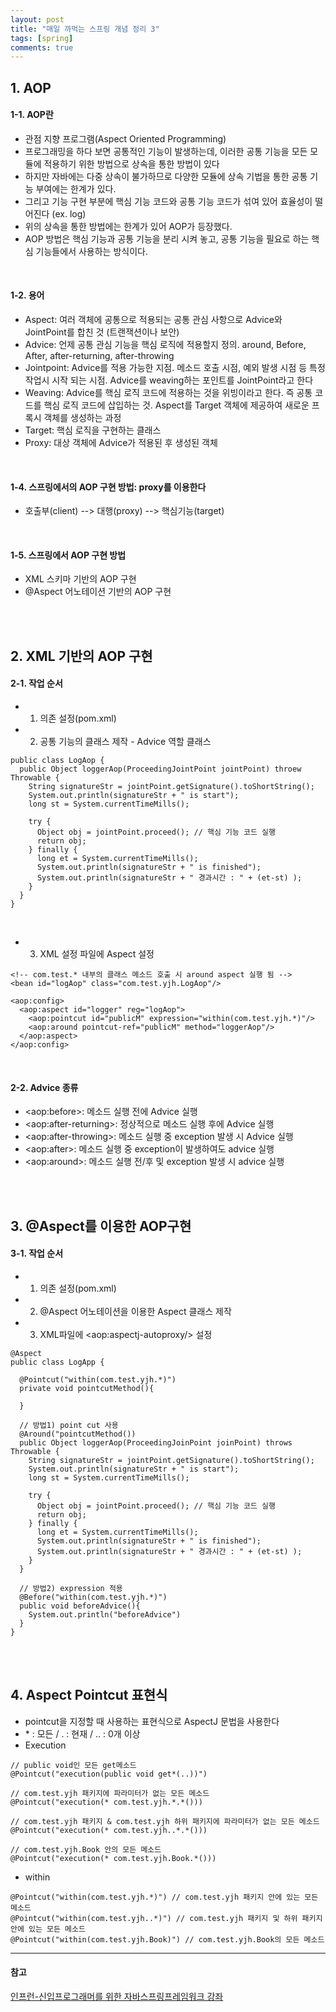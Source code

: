 ```yaml
---
layout: post
title: "매일 까먹는 스프링 개념 정리 3"
tags: [spring]
comments: true
---
```


## 1. AOP
#### 1-1. AOP란
- 관점 지향 프로그램(Aspect Oriented Programming)
- 프로그래밍을 하다 보면 공통적인 기능이 발생하는데, 이러한 공통 기능을 모든 모듈에 적용하기 위한 방법으로 상속을 통한 방법이 있다
- 하지만 자바에는 다중 상속이 불가하므로 다양한 모듈에 상속 기법을 통한 공통 기능 부여에는 한계가 있다.
- 그리고 기능 구현 부분에 핵심 기능 코드와 공통 기능 코드가 섞여 있어 효율성이 떨어진다 (ex. log)
- 위의 상속을 통한 방법에는 한계가 있어 AOP가 등장했다. 
- AOP 방법은 핵심 기능과 공통 기능을 분리 시켜 놓고, 공통 기능을 필요로 하는 핵심 기능들에서 사용하는 방식이다.

<br>

#### 1-2. 용어
- Aspect: 여러 객체에 공통으로 적용되는 공통 관심 사항으로 Advice와 JointPoint를 합친 것 (트랜잭션이나 보안)
- Advice: 언제 공통 관심 기능을 핵심 로직에 적용할지 정의. around, Before, After, after-returning, after-throwing
- Jointpoint: Advice를 적용 가능한 지점. 메소드 호출 시점, 예외 발생 시점 등 특정 작업시 시작 되는 시점. Advice를 weaving하는 포인트를 JointPoint라고 한다
- Weaving: Advice를 핵심 로직 코드에 적용하는 것을 위빙이라고 한다. 즉 공통 코드를 핵심 로직 코드에 삽입하는 것. Aspect를 Target 객체에 제공하여 새로운 프록시 객체를 생성하는 과정
- Target: 핵심 로직을 구현하는 클래스
- Proxy: 대상 객체에 Advice가 적용된 후 생성된 객체

<br>

#### 1-4. 스프링에서의 AOP 구현 방법: proxy를 이용한다
- 호출부(client) --> 대행(proxy) --> 핵심기능(target)
 
<br>

#### 1-5. 스프링에서 AOP 구현 방법
- XML 스키마 기반의 AOP 구현
- @Aspect 어노테이션 기반의 AOP 구현

<br><br>

## 2. XML 기반의 AOP 구현
#### 2-1. 작업 순서
- 1) 의존 설정(pom.xml)  

- 2) 공통 기능의 클래스 제작 - Advice 역할 클래스  

```
public class LogAop {
  public Object loggerAop(ProceedingJointPoint jointPoint) throew Throwable {
    String signatureStr = jointPoint.getSignature().toShortString();
    System.out.println(signatureStr + " is start");
    long st = System.currentTimeMills();
    
    try {
      Object obj = jointPoint.proceed(); // 핵심 기능 코드 실행
      return obj;
    } finally {
      long et = System.currentTimeMills();
      System.out.println(signatureStr + " is finished");
      System.out.println(signatureStr + " 경과시간 : " + (et-st) );
    }
  }
}

```

<br>

- 3) XML 설정 파일에 Aspect 설정  

```  
<!-- com.test.* 내부의 클래스 메소드 호출 시 around aspect 실행 됨 -->
<bean id="logAop" class="com.test.yjh.LogAop"/>

<aop:config>
  <aop:aspect id="logger" reg="logAop">
    <aop:pointcut id="publicM" expression="within(com.test.yjh.*)"/>
    <aop:around pointcut-ref="publicM" method="loggerAop"/>
  </aop:aspect>
</aop:config>
```  

<br>

#### 2-2. Advice 종류
- \<aop:before>: 메소드 실행 전에 Advice 실행
- \<aop:after-returning>: 정상적으로 메소드 실행 후에 Advice 실행
- \<aop:after-throwing>: 메소드 실행 중 exception 발생 시 Advice 실행
- \<aop:after>: 메소드 실행 중 exception이 발생하여도 advice 실행
- \<aop:around>: 메소드 실행 전/후 및 exception 발생 시 advice 실행

<br><br>

## 3. @Aspect를 이용한 AOP구현
#### 3-1. 작업 순서
- 1) 의존 설정(pom.xml)  
- 2) @Aspect 어노테이션을 이용한 Aspect 클래스 제작
- 3) XML파일에 \<aop:aspectj-autoproxy/> 설정  

```
@Aspect
public class LogApp {

  @Pointcut("within(com.test.yjh.*)")
  private void pointcutMethod(){

  }

  // 방법1) point cut 사용
  @Around("pointcutMethod())
  public Object loggerAop(ProceedingJoinPoint joinPoint) throws Throwable {
    String signatureStr = jointPoint.getSignature().toShortString();
    System.out.println(signatureStr + " is start");
    long st = System.currentTimeMills();
    
    try {
      Object obj = jointPoint.proceed(); // 핵심 기능 코드 실행
      return obj;
    } finally {
      long et = System.currentTimeMills();
      System.out.println(signatureStr + " is finished");
      System.out.println(signatureStr + " 경과시간 : " + (et-st) );
    } 
  }

  // 방법2) expression 적용
  @Before("within(com.test.yjh.*)")
  public void beforeAdvice(){
    System.out.println("beforeAdvice")
  }
}
```  

<br><br>

## 4. Aspect Pointcut 표현식
- pointcut을 지정할 때 사용하는 표현식으로 AspectJ 문법을 사용한다
- \* : 모든  /  . : 현재  /  .. : 0개 이상
- Execution  

```  
// public void인 모든 get메소드
@Pointcut("execution(public void get*(..))")

// com.test.yjh 패키지에 파라미터가 없는 모든 메소드 
@Pointcut("execution(* com.test.yjh.*.*())) 

// com.test.yjh 패키지 & com.test.yjh 하위 패키지에 파라미터가 없는 모든 메소드
@Pointcut("execution(* com.test.yjh..*.*())) 

// com.test.yjh.Book 안의 모든 메소드
@Pointcut("execution(* com.test.yjh.Book.*())) 

``` 

- within  

```  
@Pointcut("within(com.test.yjh.*)") // com.test.yjh 패키지 안에 있는 모든 메소드
@Pointcut("within(com.test.yjh..*)") // com.test.yjh 패키지 및 하위 패키지 안에 있는 모든 메소드
@Pointcut("within(com.test.yjh.Book)") // com.test.yjh.Book의 모든 메소드
```  


---
#### 참고
[인프런-신입프로그래머를 위한 자바스프링프레임워크 강좌](https://www.inflearn.com/course/%EC%9E%90%EB%B0%94-%EC%8A%A4%ED%94%84%EB%A7%81-%EA%B0%95%EC%A2%8C/?subscribe) <br/>
